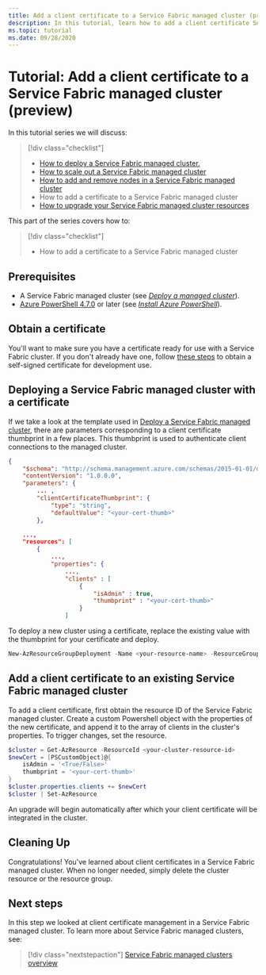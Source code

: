 ```yaml
---
title: Add a client certificate to a Service Fabric managed cluster (preview)
description: In this tutorial, learn how to add a client certificate Service Fabric managed cluster.
ms.topic: tutorial
ms.date: 09/28/2020
---
```


# Tutorial: Add a client certificate to a Service Fabric managed cluster (preview)

In this tutorial series we will discuss:

> [!div class="checklist"]
> * [How to deploy a Service Fabric managed cluster.](tutorial-managed-cluster-deploy.md) 
> * [How to scale out a Service Fabric managed cluster](tutorial-managed-cluster-scale.md)
> * [How to add and remove nodes in a Service Fabric managed cluster](tutorial-managed-cluster-add-remove-node-type.md)
> * How to add a certificate to a Service Fabric managed cluster
> * [How to upgrade your Service Fabric managed cluster resources](tutorial-managed-cluster-upgrade.md)

This part of the series covers how to:

> [!div class="checklist"]
> * How to add a certificate to a Service Fabric managed cluster

## Prerequisites

* A Service Fabric managed cluster (see [*Deploy a managed cluster*](tutorial-managed-cluster-deploy.md)).
* [Azure PowerShell 4.7.0](https://docs.microsoft.com/en-us/powershell/azure/release-notes-azureps?view=azps-4.7.0#azservicefabric) or later (see [*Install Azure PowerShell*](https://docs.microsoft.com/en-us/powershell/azure/install-az-ps?view=azps-4.7.0)).

## Obtain a certificate

You'll want to make sure you have a certificate ready for use with a Service Fabric cluster. If you don't already have one, follow [these steps](/dotnet/framework/wcf/feature-details/how-to-create-temporary-certificates-for-use-during-development) to obtain a self-signed certificate for development use.

## Deploying a Service Fabric managed cluster with a certificate

If we take a look at the template used in [Deploy a Service Fabric managed cluster](tutorial-managed-cluster-deploy.md), there are parameters corresponding to a client certificate thumbprint in a few places. This thumbprint is used to authenticate client connections to the managed cluster.

```json
{
    "$schema": "http://schema.management.azure.com/schemas/2015-01-01/deploymentTemplate.json",
    "contentVersion": "1.0.0.0",
    "parameters": {
        ... ,
        "clientCertificateThumbprint": {
            "type": "string",
            "defaultValue": "<your-cert-thumb>"
        },
```

```json
    ...,
    "resources": [
        {
            ...,
            "properties": {
                ...,
                "clients" : [
                    {
                        "isAdmin" : true,
                        "thumbprint" : "<your-cert-thumb>"
                    }
                ]
```

To deploy a new cluster using a certificate, replace the existing value with the thumbprint for your certificate and deploy.

```powershell
New-AzResourceGroupDeployment -Name <your-resource-name> -ResourceGroupName <your-rg> -TemplateFile .\template-cluster-default-2nt.json -clusterName <your-cluster-name> -nodeType1Name FE -nodeType2Name BE -nodeType1vmInstanceCount 5 -nodeType2vmInstanceCount 3 -adminPassword $password -Verbose
```

## Add a client certificate to an existing Service Fabric managed cluster

To add a client certificate, first obtain the resource ID of the Service Fabric managed cluster. Create a custom Powershell object with the properties of the new certificate, and append it to the array of clients in the cluster's properties. To trigger changes, set the resource.

```powershell
$cluster = Get-AzResource -ResourceId <your-cluster-resource-id>
$newCert = [PSCustomObject]@{
    isAdmin = '<True/False>'
    thumbprint = '<your-cert-thumb>'
}
$cluster.properties.clients += $newCert 
$cluster | Set-AzResource

```

An upgrade will begin automatically after which your client certificate will be integrated in the cluster.

## Cleaning Up

Congratulations! You've learned about client certificates in a Service Fabric managed cluster. When no longer needed, simply delete the cluster resource or the resource group.

## Next steps

 In this step we looked at client certificate management in a Service Fabric managed cluster. To learn more about Service Fabric managed clusters, see:

> [!div class="nextstepaction"]
> [Service Fabric managed clusters overview](./overview-managed-cluster.md)
